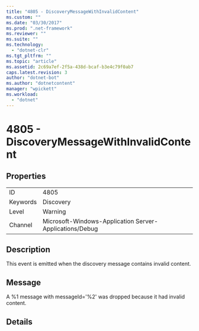 ```yaml
---
title: "4805 - DiscoveryMessageWithInvalidContent"
ms.custom: ""
ms.date: "03/30/2017"
ms.prod: ".net-framework"
ms.reviewer: ""
ms.suite: ""
ms.technology: 
  - "dotnet-clr"
ms.tgt_pltfrm: ""
ms.topic: "article"
ms.assetid: 2c69a7ef-2f5a-438d-bcaf-b3e4c79f0ab7
caps.latest.revision: 3
author: "dotnet-bot"
ms.author: "dotnetcontent"
manager: "wpickett"
ms.workload: 
  - "dotnet"
---
```

# 4805 - DiscoveryMessageWithInvalidContent
## Properties  
  
|||  
|-|-|  
|ID|4805|  
|Keywords|Discovery|  
|Level|Warning|  
|Channel|Microsoft-Windows-Application Server-Applications/Debug|  
  
## Description  
 This event is emitted when the discovery message contains invalid content.  
  
## Message  
 A %1 message with messageId='%2' was dropped because it had invalid content.  
  
## Details
